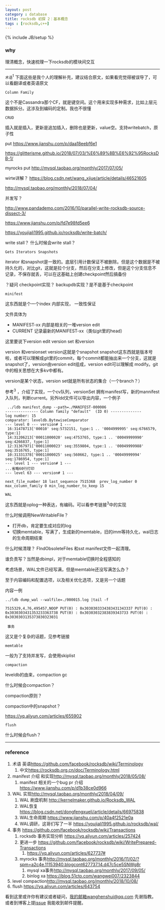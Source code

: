 ```yaml
---
layout: post
category : database
title: rocksdb 初探 2：基本概念
tags : [rocksdb,c++]
---
```

{% include JB/setup %}

### why

理清概念，快速梳理一下rocksdb的模块间交互

---

`术语`<sup>1</sup> 下面这些是我个人的理解补充，建议结合原文，如果看完觉得被误导了，可以看翻译或者英语原文

`Column Family` 

这个不是Cassandra那个CF，就是键空间。这个用来实现多种需求，比如上层元数据拆分。这涉及到编码的定制。我也不很懂

`CRUD`

插入就是插入，更新是追加插入，删除也是更新，value空。支持writebatch，原子性

put <https://www.jianshu.com/p/daa18eebf6e1>

<https://glitterisme.github.io/2018/07/03/%E6%89%8B%E6%92%95RocksDB-1/>

myrocks put <http://mysql.taobao.org/monthly/2017/07/05/>

wirte详解？ <https://blog.csdn.net/wang_xijue/article/details/46521605>

<http://mysql.taobao.org/monthly/2018/07/04/>

并发写？

<http://www.pandademo.com/2016/10/parallel-write-rocksdb-source-dissect-3/>

<https://www.jianshu.com/p/fd7e98fd5ee6>

<https://youjiali1995.github.io/rocksdb/write-batch/>

write stall？ 什么时候会write stall？

`Gets Iterators Snapshots `

iterator 和snapshot是一致的。底层引用计数保证不被删除。但是这个数据是不被持久化的，对比git，这就是拉个分支，然后在分支上修改，但是这个分支信息不记录，不保存就丢，可以在这基础上创建checkpoint然后搞备份

？疑问 checkpoint实现？ backupdb实现？是不是基于checkpoint

`minifest`

这东西就是个一个index 内部实现， 一致性保证

文件具体为

- MANIFEST-xx 内部是相关的一堆version edit
- CURRENT 记录最新的MANIFEST-xx（类似git里的head）

这里要说下version edit version set 和version

version 和versionset version这就是个snapshot snapshot这东西就是版本号啦，或者可以理解成git里的commit，每个commit都能抽出来一个分支，这就是snapshot了，version由version edit组成，version edit可以理解成 modify。git中的相关思想在大多kv中都有。

version是某个状态，version set就是所有状态的集合（一个branch？）

 参考<sup>3</sup> ，介绍了实现，一个cv队列，versionSet 拥有manifest写，新的mannifest入队列，判断current。另外ldd文件可以导出内容，一个例子

```shell
 ../ldb manifest_dump --path=./MANIFEST-000006
--------------- Column family "default"  (ID 0) --------------
log number: 15
comparator: leveldb.BytewiseComparator
--- level 0 --- version# 1 ---
 16:31478713['00010' seq:5732151, type:1 .. '0004999995' seq:6766579, type:1]
 14:31206213['00011000020' seq:4753765, type:1 .. '00049999990' seq:4266837, type:1]
 12:31367971['00011000023' seq:3559804, type:1 .. '00049999988' seq:3516765, type:1]
 10:31331378['00011000025' seq:560662, type:1 .. '00049999994' seq:1786954, type:1]
--- level 1 --- version# 1 ---
...省略60行打印
--- level 63 --- version# 1 ---

next_file_number 18 last_sequence 7515368  prev_log_number 0 max_column_family 0 min_log_number_to_keep 15
```



`WAL`

这东西就是oplog一种表达，有编码。可以看参考链接<sup>3</sup>中的实现

什么时候调用NewWritableFile？

- 打开db，肯定要生成对应的log
- 切换memtable，写满了，生成新的memtable，旧的imm等持久化，wal日志的生命周期结束

什么时候清理？ FIndObsoleteFiles 和sst manifest文件一起清理。

谁负责写？当然是dbimpl，对于memtable切换时全程感知的

考虑场景，WAL文件已经写满，但是memtable还没写满怎么办？

至于内容编码和配置选项，以及相关优化选项，又是另一个话题

内容一例

```shell
../ldb dump_wal --walfile=./000015.log |tail -f

7515329,4,76,495457,NOOP PUT(0) : 0x3030303334383431343337 PUT(0) : 0x3030303431353233363738 PUT(0) : 0x30303032383839343733 PUT(0) : 0x3030303135373830323031
```



` 事务`

这又是个复杂的话题，见参考链接

`memtable`

一般为了支持并发写，会使用skiplist 

 `compaction`

leveldb的由来，compaction gc

什么时候会compaction？

compaction原则？

compaction中的snapshot？



<https://yq.aliyun.com/articles/655902>

`flush`

什么时候会flush？







---

### reference

1. 术语 英语<https://github.com/facebook/rocksdb/wiki/Terminology>
   1. 中文<https://rocksdb.org.cn/doc/Terminology.html>
2. manifest 介绍 和实现<http://mysql.taobao.org/monthly/2018/05/08/>
   1. manifest 相关的一个bug pr 介绍<https://www.jianshu.com/p/d1b38ce0d966>
3. WAL 实现<http://mysql.taobao.org/monthly/2018/04/09/>
   1. WAL 刷盘机制 <http://kernelmaker.github.io/Rocksdb_WAL>
   2. WAL恢复 https://blog.csdn.net/dongfengxueli/article/details/66975838
   3. WAL生命周期 <https://www.jianshu.com/p/40a4f2521e0a>
   4. WAL调研，这哥们写了一半 <https://youjiali1995.github.io/rocksdb/wal/>
4. 事务 <https://github.com/facebook/rocksdb/wiki/Transactions>
   1. rocksdb 事务实现分析 <https://yq.aliyun.com/articles/257424>
   2. 更进一步 <https://github.com/facebook/rocksdb/wiki/WritePrepared-Transactions>
      1. <https://yq.aliyun.com/articles/627737#>
   3. myrocks 事务<http://mysql.taobao.org/monthly/2016/11/02/?spm=a2c4e.11153940.blogcont627737.14.d47c5ce5SNWg8r>
      1. mysql xa事务<http://mysql.taobao.org/monthly/2017/09/05/>
      2. binlog xa <https://blog.51cto.com/wangwei007/2323844>
5. level compaction<http://mysql.taobao.org/monthly/2018/10/08/>
6. flush <https://yq.aliyun.com/articles/643754>



看到这里或许你有建议或者疑问，我的邮箱wanghenshui@qq.com 先谢指教。或者到博客上提[issue](https://github.com/wanghenshui/wanghenshui.github.io/issues/new) 我能收到邮件提醒。